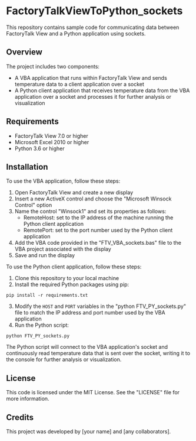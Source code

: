 # FactoryTalkViewToPython_sockets

This repository contains sample code for communicating data between FactoryTalk View and a Python application using sockets.

## Overview

The project includes two components:

- A VBA application that runs within FactoryTalk View and sends temperature data to a client application over a socket
- A Python client application that receives temperature data from the VBA application over a socket and processes it for further analysis or visualization

## Requirements

- FactoryTalk View 7.0 or higher
- Microsoft Excel 2010 or higher
- Python 3.6 or higher

## Installation

To use the VBA application, follow these steps:

1. Open FactoryTalk View and create a new display
2. Insert a new ActiveX control and choose the "Microsoft Winsock Control" option
3. Name the control "Winsock1" and set its properties as follows:
   - RemoteHost: set to the IP address of the machine running the Python client application
   - RemotePort: set to the port number used by the Python client application
4. Add the VBA code provided in the "FTV_VBA_sockets.bas" file to the VBA project associated with the display
5. Save and run the display

To use the Python client application, follow these steps:

1. Clone this repository to your local machine
2. Install the required Python packages using pip:
```
pip install -r requirements.txt
```

3. Modify the `HOST` and `PORT` variables in the "python FTV_PY_sockets.py" file to match the IP address and port number used by the VBA application
4. Run the Python script:
```
python FTV_PY_sockets.py
```


The Python script will connect to the VBA application's socket and continuously read temperature data that is sent over the socket, writing it to the console for further analysis or visualization.

## License

This code is licensed under the MIT License. See the "LICENSE" file for more information.

## Credits

This project was developed by [your name] and [any collaborators].


